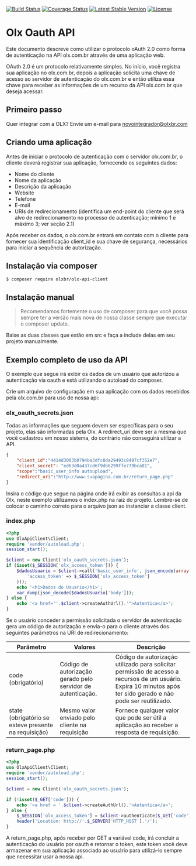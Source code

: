 [![Build Status](https://travis-ci.org/olxbr/api-client.svg?branch=master)](https://travis-ci.org/olxbr/api-client)
[![Coverage Status](https://coveralls.io/repos/olxbr/api-client/badge.svg?branch=master&service=github)](https://coveralls.io/github/olxbr/olx-api-client?branch=master)
[![Latest Stable Version](https://poser.pugx.org/olxbr/olx-api-client/v/stable)](https://packagist.org/packages/olxbr/olx-api-client)
[![License](https://poser.pugx.org/olxbr/olx-api-client/license)](https://packagist.org/packages/olxbr/olx-api-client)

# Olx Oauth API

Este documento descreve como utilizar o protocolo oAuth 2.0 como forma de
autenticação na API olx.com.br através de uma aplicação web. 

OAuth 2.0 é um protocolo relativamente simples. No início, você registra sua
aplicação no olx.com.br, depois a aplicação solicita uma chave de acesso ao
servidor de autenticação do olx.com.br e então utiliza essa chave para receber
as informações de um recurso da API olx.com.br que deseja acessar.

## Primeiro passo

Quer integrar com a OLX? Envie um e-mail para novointegrador@olxbr.com

## Criando uma aplicação
Antes de iniciar o protocolo de autenticação com o servidor olx.com.br, o
cliente deverá registrar sua aplicação, fornecendo os seguintes dados:

* Nome do cliente
* Nome da aplicação
* Descrição da aplicação
* Website
* Telefone
* E-mail
* URIs de redirecionamento (identifica um end-point do cliente que será alvo de
redirecionamento no processo de autenticação; mínimo 1 e máximo 3; ver seção
2.1)

Após receber os dados, o olx.com.br entrará em contato com o cliente para
fornecer sua identificação client_id e sua chave de segurança, necessários para
iniciar a sequência de autorização.

## Instalação via composer

    $ composer require olxbr/olx-api-client

## Instalação manual

> Recomendamos fortemente o uso de composer para que você possa sempre ter a
> versão mais nova de nossa classe sempre que executar o composer update.

Baixe as duas classes que estão em src e faça a include delas em seu projeto
manualmente.

## Exemplo completo de uso da API

O exemplo que segue irá exibir os dados de um usuário que autorizou a
autenticação via oauth e está utilizando o autoload do composer.


Crie um arquivo de configuração em sua aplicação com os dados recebidos pela
olx.com.br para uso de nossa api:

### olx_oauth_secrets.json
Todas as informações que seguem devem ser específicas para o seu projeto, elas
são informadas pela Olx. A redirect_uri deve ser a mesma que você cadastrou em
nosso sistema, do contrário não conseguirá utilizar a API.
```json
{
	"client_id":"4414d3003b0794ba3dfc8da29493c8497cf352e7",
	"client_secret": "ed63d0a437cd6f9db6299ffe779bca81",
	"scope":"basic_user_info autoupload",
	"redirect_uri":"http://www.suapagina.com.br/return_page.php"
}
```
Insira o código que segue na página onde irá exibir as consultas a api da Olx,
neste exemplo utilizamos o index.php na raiz do projeto. Lembre-se de colocar o
caminho correto para o arquivo json ao instanciar a classe client.
### index.php
```php
<?php
use OlxApiClient\Client;
require 'vendor/autoload.php';
session_start();

$client = new Client('olx_oauth_secrets.json');
if (isset($_SESSION['olx_access_token'])) {
    $dadosUsuario = $client->call('basic_user_info', json_encode(array(
        'access_token' => $_SESSION['olx_access_token']
    )));
    echo '<h1>Dados do Usuario</h1>';
    var_dump(json_decode($dadosUsuario['body']));
} else {
    echo '<a href="'.$client->createAuthUrl().'">Autentica</a>';
}
```

Se o usuário conceder a permissão solicitada o servidor de autenticação gera um
código de autorização e envia-o para o cliente através dos seguintes parâmetros
na URI de redirecionamento:

| Parâmetro                                            | Valores                                                     | Descrição                                                                                                                                                       |
|------------------------------------------------------|-------------------------------------------------------------|-----------------------------------------------------------------------------------------------------------------------------------------------------------------|
| code (obrigatório)                                   | Código de autorização gerado pelo servidor de autenticação. | Código de autorização utilizado para solicitar permissão de acesso a recursos de um usuário. Expira 10 minutos após ter sido gerado e não pode ser reutilizado. |
| state (obrigatório se esteve presente na requisição) | Mesmo valor enviado pelo cliente na requisição              | Fornece qualquer valor que pode ser útil a aplicação ao receber a resposta de requisição.                                                                       |

### return_page.php
```php
<?php
use OlxApiClient\Client;
require 'vendor/autoload.php';
session_start();

$client = new Client('olx_oauth_secrets.json');

if (!isset($_GET['code'])) {
    echo '<a href = '.$client->createAuthUrl().'>Autentica</a>';
} else {
    $_SESSION['olx_access_token'] = $client->authenticate($_GET['code']);
    header('Location: http://'.$_SERVER['HTTP_HOST'].'/');
}
```
A return_page.php, após receber por GET a variável code, irá concluir a
autenticação do usuário por oauth e retornar o token, este token você deve 
armazenar em sua aplicação associado ao usuário para utilizá-lo sempre que
necessitar usar a nossa api.

